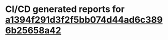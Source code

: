 # CI/CD generated reports for [a1394f291d3f2f5bb074d44ad6c3896b25658a42](https://github.com/hydephp/develop/commit/a1394f291d3f2f5bb074d44ad6c3896b25658a42)
